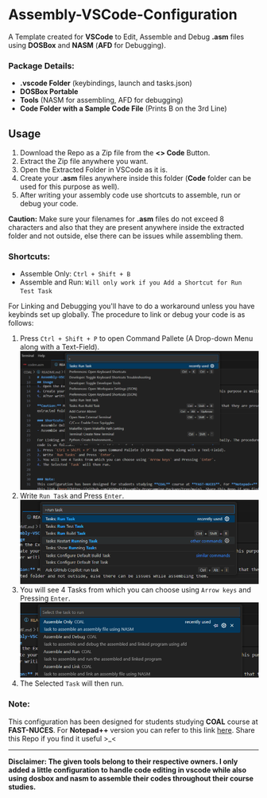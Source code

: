 # Assembly-VSCode-Configuration
A Template created for **VSCode** to Edit, Assemble and Debug **.asm** files using **DOSBox** and **NASM** (**AFD** for Debugging).

### Package Details:
- **.vscode Folder** (keybindings, launch and tasks.json)
- **DOSBox Portable**
- **Tools** (NASM for assembling, AFD for debugging)
- **Code Folder with a Sample Code File** (Prints B on the 3rd Line)

## Usage
1. Download the Repo as a Zip file from the **<> Code** Button.
2. Extract the Zip file anywhere you want.
3. Open the Extracted Folder in VSCode as it is.
4. Create your **.asm** files anywhere inside this folder (**Code** folder can be used for this purpose as well).
5. After writing your assembly code use shortcuts to assemble, run or debug your code.

**Caution:** Make sure your filenames for **.asm** files do not exceed 8 characters and also that they are present anywhere inside the extracted folder and not outside, else there can be issues while assembling them.

### Shortcuts:
- Assemble Only:      `Ctrl + Shift + B`
- Assemble and Run:   `Will only work if you Add a Shortcut for Run Test Task`

For Linking and Debugging you'll have to do a workaround unless you have keybinds set up globally. The procedure to link or debug your code is as follows:
1. Press `Ctrl + Shift + P` to open Command Pallete (A Drop-down Menu along with a Text-Field).
![Command Palette](https://github.com/KHa321Z/Assembly-VSCode-Configuration/blob/main/misc/cmd_pallete.png)
2. Write `Run Task` and Press `Enter`.
![Run Task](https://github.com/KHa321Z/Assembly-VSCode-Configuration/blob/main/misc/run_task.png)
3. You will see 4 Tasks from which you can choose using `Arrow keys` and Pressing `Enter`.
![Tasks](https://github.com/KHa321Z/Assembly-VSCode-Configuration/blob/main/misc/tasks.png)
4. The Selected `Task` will then run.


### Note:
This configuration has been designed for students studying **COAL** course at **FAST-NUCES**. For **Notepad++** version you can refer to this link [here](https://github.com/ASD0x41/Assembly-Programming-Package/tree/main). Share this Repo if you find it useful >_<

---

**Disclaimer: The given tools belong to their respective owners. I only added a little configuration to handle code editing in vscode while also using dosbox and nasm to assemble their codes throughout their course studies.**